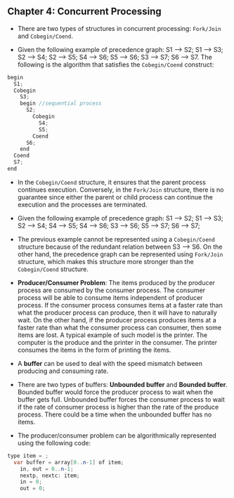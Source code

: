 ## Chapter 4: Concurrent Processing

- There are two types of structures in concurrent processing: `Fork/Join` and `Cobegin/Coend`.

- Given the following example of precedence graph: S1 --> S2; S1 --> S3; S2 --> S4; S2 --> S5; S4 --> S6; S5 --> S6; S3 --> S7; S6 --> S7. The following is the algorithm that satisfies the `Cobegin/Coend` construct:

```C
begin
  S1;
  Cobegin
    S3;
    begin //sequential process
      S2;
        Cobegin
          S4;
          S5;
        Coend
      S6;
    end
  Coend
  S7;
end
```

- In the `Cobegin/Coend` structure, it ensures that the parent process continues execution. Conversely, in the `Fork/Join` structure, there is no guarantee since either the parent or child process can continue the execution and the processes are terminated. 


- Given the following example of precedence graph: S1 --> S2; S1 --> S3; S2 --> S4; S4 --> S5; S4 --> S6; S3 --> S6; S5 --> S7; S6 --> S7; 


- The previous example cannot be represented using a `Cobegin/Coend` structure because of the redundant relation between S3 --> S6. On the other hand, the precedence graph can be represented using `Fork/Join` structure, which makes this structure more stronger than the `Cobegin/Coend` structure.


- **Producer/Consumer Problem**: The items produced by the producer process are consumed by the consumer process. The consumer process will be able to consume items independent of producer process. If the consumer process consumes items at a faster rate than what the producer process can produce, then it will have to naturally wait. On the other hand, if the producer process produces items at a faster rate than what the consumer process can consumer, then some items are lost. A typical example of such model is the printer. The computer is the produce and the printer in the consumer. The printer consumes the items in the form of printing the items. 


- A **buffer** can be used to deal with the speed mismatch between producing and consuming rate.


- There are two types of buffers: **Unbounded buffer** and **Bounded buffer**. Bounded buffer would force the producer process to wait when the buffer gets full. Unbounded buffer forces the consumer process to wait if the rate of consumer process is higher than the rate of the produce process. There could be a time when the unbounded buffer has no items. 


- The producer/consumer problem can be algorithmically represented using the following code:

```java
type item = ;
  var buffer = array[0..n-1] of item;
    in, out = 0..n-1;
    nextp, nextc: item;
    in = 0;
    out = 0;
    
```
